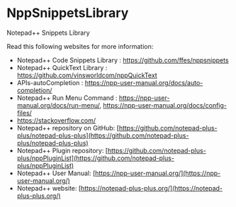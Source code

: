 # NppSnippetsLibrary
Notepad++ Snippets Library

Read this following websites for more information:
* Notepad++ Code Snippets Library : https://github.com/ffes/nppsnippets
* Notepad++ QuickText Library : https://github.com/vinsworldcom/nppQuickText
* APIs-autoCompletion : https://npp-user-manual.org/docs/auto-completion/
* Notepad++ Run Menu Command : https://npp-user-manual.org/docs/run-menu/, https://npp-user-manual.org/docs/config-files/
* https://stackoverflow.com/
* Notepad++ repository on GitHub: [https://github.com/notepad-plus-plus/notepad-plus-plus](https://github.com/notepad-plus-plus/notepad-plus-plus)
* Notepad++ Plugin repository: [https://github.com/notepad-plus-plus/nppPluginList](https://github.com/notepad-plus-plus/nppPluginList)
* Notepad++ User Manual: [https://npp-user-manual.org/](https://npp-user-manual.org/)
* Notepad++ website: [https://notepad-plus-plus.org/](https://notepad-plus-plus.org/)
